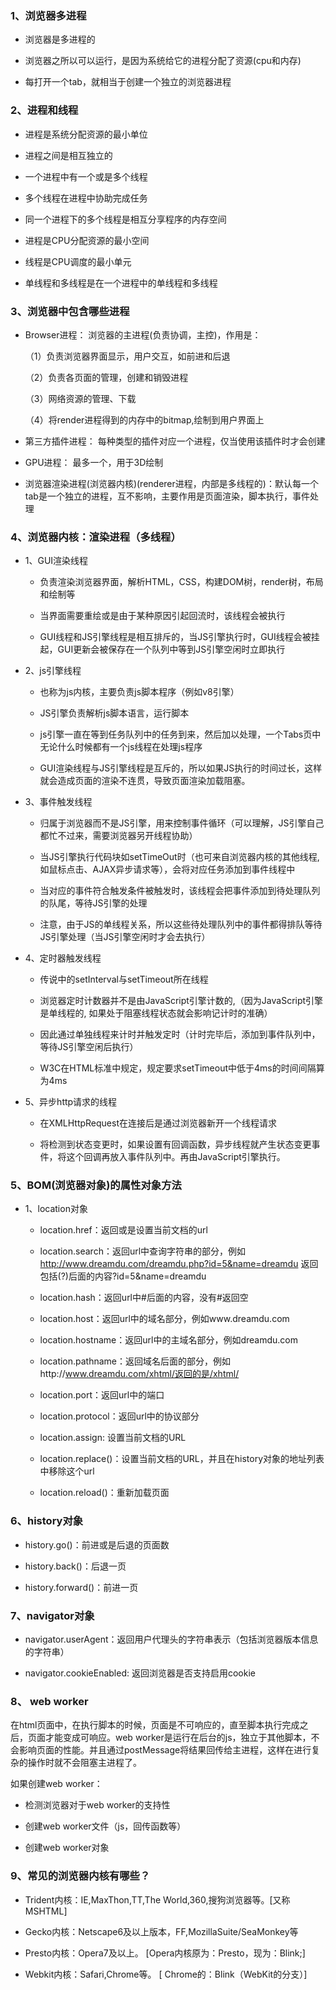 ### 1、浏览器多进程

* 浏览器是多进程的

* 浏览器之所以可以运行，是因为系统给它的进程分配了资源(cpu和内存)

* 每打开一个tab，就相当于创建一个独立的浏览器进程

### 2、进程和线程

* 进程是系统分配资源的最小单位

* 进程之间是相互独立的

* 一个进程中有一个或是多个线程

* 多个线程在进程中协助完成任务

* 同一个进程下的多个线程是相互分享程序的内存空间

* 进程是CPU分配资源的最小空间

* 线程是CPU调度的最小单元

* 单线程和多线程是在一个进程中的单线程和多线程

### 3、浏览器中包含哪些进程

* Browser进程： 浏览器的主进程(负责协调，主控)，作用是：

  （1）负责浏览器界面显示，用户交互，如前进和后退

  （2）负责各页面的管理，创建和销毁进程

  （3）网络资源的管理、下载

  （4）将render进程得到的内存中的bitmap,绘制到用户界面上

* 第三方插件进程： 每种类型的插件对应一个进程，仅当使用该插件时才会创建

* GPU进程： 最多一个，用于3D绘制

* 浏览器渲染进程(浏览器内核)(renderer进程，内部是多线程的)：默认每一个tab是一个独立的进程，互不影响，主要作用是页面渲染，脚本执行，事件处理

### 4、浏览器内核：渲染进程（多线程）

- 1、GUI渲染线程
  
  * 负责渲染浏览器界面，解析HTML，CSS，构建DOM树，render树，布局和绘制等

  * 当界面需要重绘或是由于某种原因引起回流时，该线程会被执行

  * GUI线程和JS引擎线程是相互排斥的，当JS引擎执行时，GUI线程会被挂起，GUI更新会被保存在一个队列中等到JS引擎空闲时立即执行

- 2、js引擎线程

  * 也称为js内核，主要负责js脚本程序（例如v8引擎）

  * JS引擎负责解析js脚本语言，运行脚本

  * js引擎一直在等到任务队列中的任务到来，然后加以处理，一个Tabs页中无论什么时候都有一个js线程在处理js程序

  * GUI渲染线程与JS引擎线程是互斥的，所以如果JS执行的时间过长，这样就会造成页面的渲染不连贯，导致页面渲染加载阻塞。

- 3、事件触发线程

  * 归属于浏览器而不是JS引擎，用来控制事件循环（可以理解，JS引擎自己都忙不过来，需要浏览器另开线程协助）

  * 当JS引擎执行代码块如setTimeOut时（也可来自浏览器内核的其他线程,如鼠标点击、AJAX异步请求等），会将对应任务添加到事件线程中

  * 当对应的事件符合触发条件被触发时，该线程会把事件添加到待处理队列的队尾，等待JS引擎的处理

  * 注意，由于JS的单线程关系，所以这些待处理队列中的事件都得排队等待JS引擎处理（当JS引擎空闲时才会去执行）

- 4、定时器触发线程

  * 传说中的setInterval与setTimeout所在线程

  * 浏览器定时计数器并不是由JavaScript引擎计数的,（因为JavaScript引擎是单线程的, 如果处于阻塞线程状态就会影响记计时的准确） 

  * 因此通过单独线程来计时并触发定时（计时完毕后，添加到事件队列中，等待JS引擎空闲后执行）

  * W3C在HTML标准中规定，规定要求setTimeout中低于4ms的时间间隔算为4ms

- 5、异步http请求的线程

  * 在XMLHttpRequest在连接后是通过浏览器新开一个线程请求

  * 将检测到状态变更时，如果设置有回调函数，异步线程就产生状态变更事件，将这个回调再放入事件队列中。再由JavaScript引擎执行。

### 5、BOM(浏览器对象)的属性对象方法

- 1、location对象

  * location.href：返回或是设置当前文档的url
  
  * location.search：返回url中查询字符串的部分，例如 http://www.dreamdu.com/dreamdu.php?id=5&name=dreamdu 返回包括(?)后面的内容?id=5&name=dreamdu

  * location.hash：返回url中#后面的内容，没有#返回空

  * location.host：返回url中的域名部分，例如www.dreamdu.com

  * location.hostname：返回url中的主域名部分，例如dreamdu.com

  * location.pathname：返回域名后面的部分，例如http://www.dreamdu.com/xhtml/返回的是/xhtml/

  * location.port：返回url中的端口

  * location.protocol：返回url中的协议部分

  * location.assign: 设置当前文档的URL

  * location.replace()：设置当前文档的URL，并且在history对象的地址列表中移除这个url

  * location.reload()：重新加载页面

### 6、history对象

* history.go()：前进或是后退的页面数

* history.back()：后退一页

* history.forward()：前进一页

### 7、navigator对象

* navigator.userAgent：返回用户代理头的字符串表示（包括浏览器版本信息的字符串）

* navigator.cookieEnabled: 返回浏览器是否支持启用cookie

### 8、 web worker

在html页面中，在执行脚本的时候，页面是不可响应的，直至脚本执行完成之后，页面才能变成可响应。web worker是运行在后台的js，独立于其他脚本，不会影响页面的性能。并且通过postMessage将结果回传给主进程，这样在进行复杂的操作时就不会阻塞主进程了。

如果创建web worker：

* 检测浏览器对于web worker的支持性

* 创建web worker文件（js，回传函数等）

* 创建web worker对象

### 9、常见的浏览器内核有哪些？

* Trident内核：IE,MaxThon,TT,The World,360,搜狗浏览器等。[又称MSHTML]

* Gecko内核：Netscape6及以上版本，FF,MozillaSuite/SeaMonkey等

* Presto内核：Opera7及以上。     [Opera内核原为：Presto，现为：Blink;]

* Webkit内核：Safari,Chrome等。   [ Chrome的：Blink（WebKit的分支）]
